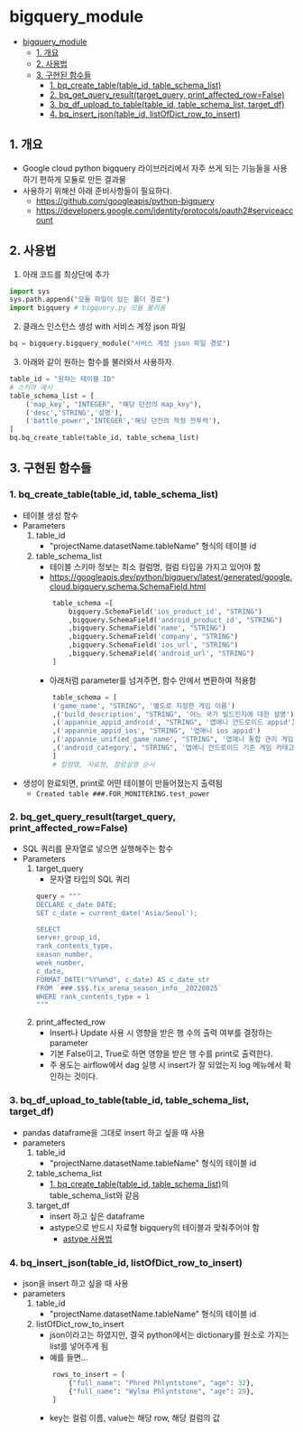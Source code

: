# bigquery_module

- [bigquery_module](#bigquery_module)
  - [1. 개요](#1-개요)
  - [2. 사용법](#2-사용법)
  - [3. 구현된 함수들](#3-구현된-함수들)
    - [1. bq_create_table(table_id, table_schema_list)](#1-bq_create_tabletable_id-table_schema_list)
    - [2. bq_get_query_result(target_query, print_affected_row=False)](#2-bq_get_query_resulttarget_query-print_affected_rowfalse)
    - [3. bq_df_upload_to_table(table_id, table_schema_list, target_df)](#3-bq_df_upload_to_tabletable_id-table_schema_list-target_df)
    - [4. bq_insert_json(table_id, listOfDict_row_to_insert)](#4-bq_insert_jsontable_id-listofdict_row_to_insert)

## 1. 개요
- Google cloud python bigquery 라이브러리에서 자주 쓰게 되는 기능들을 사용하기 편하게 모듈로 만든 결과물 
- 사용하기 위해선 아래 준비사항들이 필요하다.
  - https://github.com/googleapis/python-bigquery
  - https://developers.google.com/identity/protocols/oauth2#serviceaccount


## 2. 사용법
1. 아래 코드를 최상단에 추가
```Python
import sys
sys.path.append("모듈 파일이 있는 폴더 경로")
import bigquery # bigquery.py 모듈 불러옴
```
2. 클래스 인스턴스 생성 with 서비스 계정 json 파일
```Python
bq = bigquery.bigquery_module("서비스 계정 json 파일 경로")
```

3. 아래와 같이 원하는 함수를 불러와서 사용하자.
```Python
table_id = "원하는 테이블 ID"
# 스키마 예시
table_schema_list = [ 
    ('map_key', "INTEGER", "해당 던전의 map_key"),
    ('desc','STRING','설명'),
    ('battle_power','INTEGER','해당 던전의 적정 전투력'),
]
bq.bq_create_table(table_id, table_schema_list)
```

## 3. 구현된 함수들
### 1. bq_create_table(table_id, table_schema_list)
- 테이블 생성 함수
- Parameters
    1. table_id
        - "projectName.datasetName.tableName" 형식의 테이블 id
    2. table_schema_list
        - 테이블 스키마 정보는 최소 컬럼명, 컬럼 타입을 가지고 있어야 함
        - https://googleapis.dev/python/bigquery/latest/generated/google.cloud.bigquery.schema.SchemaField.html
        ```Python
            table_schema =[
                bigquery.SchemaField('ios_product_id', "STRING")
                ,bigquery.SchemaField('android_product_id', "STRING")
                ,bigquery.SchemaField('name', "STRING")
                ,bigquery.SchemaField('company', "STRING")
                ,bigquery.SchemaField('ios_url', "STRING")
                ,bigquery.SchemaField('android_url', "STRING")
            ]
        ```    
        - 아래처럼 parameter를 넘겨주면, 함수 안에서 변환하여 적용함
        ```Python
            table_schema = [
            ('game_name', "STRING", '별도로 지정한 게임 이름')
            ,('build_description', "STRING", '어느 국가 빌드인지에 대한 설명')
            ,('appannie_appid_android', "STRING", '앱애니 안드로이드 appid')
            ,('appannie_appid_ios', "STRING", '앱애니 ios appid')
            ,('appannie_unified_game_name', "STRING", '앱애니 통합 관리 게임명')
            ,('android_category', "STRING", '앱애니 안드로이드 기준 게임 카테고리')
            ]
            # 컬럼명, 자료형, 컬럼설명 순서
        ```
- 생성이 완료되면, print로 어떤 테이블이 만들어졌는지 출력됨
    - `Created table ###.FOR_MONITERING.test_power`

### 2. bq_get_query_result(target_query, print_affected_row=False)
- SQL 쿼리를 문자열로 넣으면 실행해주는 함수
- Parameters
    1. target_query
        - 문자열 타입의 SQL 쿼리
        ```Python
        query = """
        DECLARE c_date DATE;
        SET c_date = current_date('Asia/Seoul');

        SELECT
        server_group_id,
        rank_contents_type,
        season_number,
        week_number,
        c_date,
        FORMAT_DATE("%Y%m%d", c_date) AS c_date_str
        FROM `###.$$$.fix_arena_season_info__20220825`
        WHERE rank_contents_type = 1
        """
        ```
    2. print_affected_row
        - Insert나 Update 사용 시 영향을 받은 행 수의 출력 여부를 결정하는 parameter
        - 기본 False이고, True로 하면 영향을 받은 행 수를 print로 출력한다.
        - 주 용도는 airflow에서 dag 실행 시 insert가 잘 되었는지 log 메뉴에서 확인하는 것이다.

### 3. bq_df_upload_to_table(table_id, table_schema_list, target_df)
- pandas dataframe을 그대로 insert 하고 싶을 때 사용
- parameters
    1. table_id
        - "projectName.datasetName.tableName" 형식의 테이블 id
    2. table_schema_list
        - [1. bq_create_table(table_id, table_schema_list)](#1-bq_create_tabletable_id-table_schema_list)의  table_schema_list와 같음
    3. target_df
        - insert 하고 싶은 dataframe
        - astype으로 반드시 자료형 bigquery의 테이블과 맞춰주어야 함
            - [astype 사용법](https://limyj0708.github.io/fastpages/python/pandas/2021/11/05/pandas_cheatsheet.html#6-3.-astype-:-%ED%83%80%EC%9E%85-%EB%B3%80%EA%B2%BD.-Bigquery%EC%97%90-df-%EC%97%85%EB%A1%9C%EB%93%9C-%EC%8B%9C-%EB%B0%98%EB%93%9C%EC%8B%9C-%EC%82%AC%EC%9A%A9)

### 4. bq_insert_json(table_id, listOfDict_row_to_insert)
- json을 insert 하고 싶을 때 사용
- parameters
    1. table_id
        - "projectName.datasetName.tableName" 형식의 테이블 id
    2. listOfDict_row_to_insert
        - json이라고는 하였지만, 결국 python에서는 dictionary를 원소로 가지는 list를 넣어주게 됨
        - 예를 들면...
        ```Python
            rows_to_insert = [
                {"full_name": "Phred Phlyntstone", "age": 32},
                {"full_name": "Wylma Phlyntstone", "age": 29},
            ]
        ```
        - key는 컬럼 이름, value는 해당 row, 해당 컬럼의 값